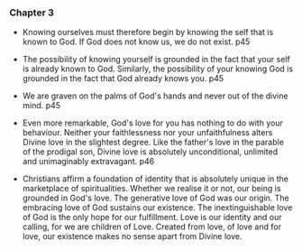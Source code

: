 ### Chapter 3

- Knowing ourselves must therefore begin by knowing the self that is known to God. If God does not know us, we do not exist. p45
- The possibility of knowing yourself is grounded in the fact that your self is already known to God. Similarly, the possibility of your knowing God is grounded in the fact that God already knows you. p45
- We are graven on the palms of God's hands and never out of the divine mind. p45



- Even more remarkable, God's love for you has nothing to do with your behaviour. Neither your faithlessness nor your unfaithfulness alters Divine love in the slightest degree. Like the father's love in the parable of the prodigal son, Divine love is absolutely unconditional, unlimited and unimaginably extravagant. p46

- Christians affirm a foundation of identity that is absolutely unique in the marketplace of spiritualities. Whether we realise it or not, our being is grounded in God's love. The generative love of God was our origin. The embracing love of God sustains our existence. The inextinguishable love of God is the only hope for our fulfillment. Love is our identity and our calling, for we are children of Love. Created from love, of love and for love, our existence makes no sense apart from Divine love.